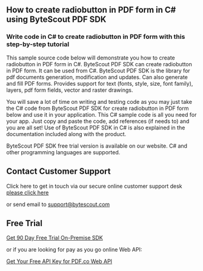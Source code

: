 ## How to create radiobutton in PDF form in C# using ByteScout PDF SDK

### Write code in C# to create radiobutton in PDF form with this step-by-step tutorial

This sample source code below will demonstrate you how to create radiobutton in PDF form in C#. ByteScout PDF SDK can create radiobutton in PDF form. It can be used from C#. ByteScout PDF SDK is the library for pdf documents generation, modification and updates. Can also generate and fill PDF forms. Provides support for text (fonts, style, size, font family), layers, pdf form fields, vector and raster drawings.

You will save a lot of time on writing and testing code as you may just take the C# code from ByteScout PDF SDK for create radiobutton in PDF form below and use it in your application. This C# sample code is all you need for your app. Just copy and paste the code, add references (if needs to) and you are all set! Use of ByteScout PDF SDK in C# is also explained in the documentation included along with the product.

ByteScout PDF SDK free trial version is available on our website. C# and other programming languages are supported.

## Contact Customer Support

Click here to get in touch via our secure online customer support desk [please click here](https://bytescout.zendesk.com/hc/en-us/requests/new?subject=ByteScout%20PDF%20SDK%20Question)

or send email to [support@bytescout.com](mailto:support@bytescout.com?subject=ByteScout%20PDF%20SDK%20Question) 

## Free Trial

[Get 90 Day Free Trial On-Premise SDK](https://bytescout.com/download/web-installer?utm_source=github-readme)

or if you are looking for pay as you go online Web API:

[Get Your Free API Key for PDF.co Web API](https://pdf.co/documentation/api?utm_source=github-readme)